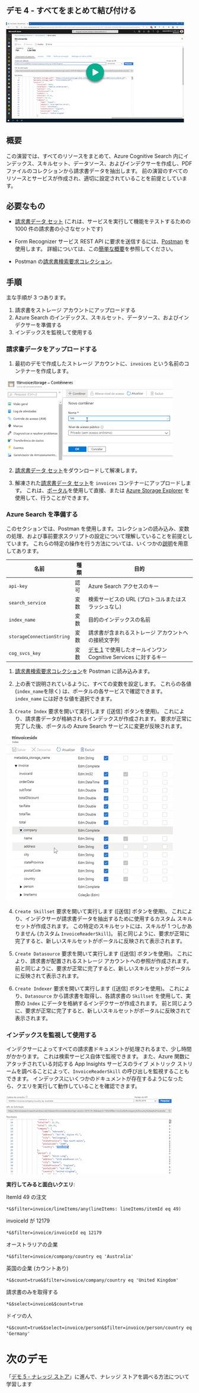 ## <a name="demo-4---tying-it-all-together"></a>デモ 4 - すべてをまとめて結び付ける

[![デモ 4](images/demo4.png)](https://globaleventcdn.blob.core.windows.net/assets/aiml/aiml10/videos/Demo4.mp4 "デモ 4")

## <a name="summary"></a>概要
この演習では、すべてのリソースをまとめて、Azure Cognitive Search 内にインデックス、スキルセット、データソース、およびインデクサーを作成し、PDF ファイルのコレクションから請求書データを抽出します。 前の演習のすべてのリソースとサービスが作成され、適切に設定されていることを前提としています。


## <a name="what-you-need"></a>必要なもの
- [請求書データ セット](https://globaleventcdn.blob.core.windows.net/assets/aiml/aiml10/data/invoices_1000.zip) (これは、サービスを実行して機能をテストするための 1000 件の請求書の小さなセットです)


- Form Recognizer サービス REST API に要求を送信するには、[Postman](https://www.getpostman.com/) を使用します。 詳細については、この[簡単な概要](postman.md)を参照してください。

- Postman の[請求書検索要求コレクション](src/Collections/Invoice_Search.postman_collection.json)。

## <a name="what-to-do"></a>手順

主な手順が 3 つあります。
1. 請求書をストレージ アカウントにアップロードする
2. Azure Search のインデックス、スキルセット、データソース、およびインデクサーを準備する
3. インデックスを監視して使用する

### <a name="upload-invoice-data"></a>請求書データをアップロードする


1. 最初のデモで作成したストレージ アカウントに、`invoices` という名前のコンテナーを作成します。

[![コンテナーを作成する](images/create_container.png)](https://docs.microsoft.com/en-us/azure/storage/blobs/storage-quickstart-blobs-portal?WT.mc_id=msignitethetour2019-github-aiml10 "コンテナーを作成する")

2. [請求書データ セット](https://globaleventcdn.blob.core.windows.net/assets/aiml/aiml10/data/invoices_1000.zip)をダウンロードして解凍します。

3. 解凍された[請求書データ セット](https://globaleventcdn.blob.core.windows.net/assets/aiml/aiml10/data/invoices_1000.zip)を `invoices` コンテナーにアップロードします。 これは、[ポータル](https://docs.microsoft.com/en-us/azure/storage/blobs/storage-quickstart-blobs-portal?WT.mc_id=msignitethetour2019-github-aiml10#upload-a-block-blob)を使用して直接、または [Azure Storage Explorer](https://docs.microsoft.com/en-us/azure/vs-azure-tools-storage-explorer-blobs?WT.mc_id=msignitethetour2019-github-aiml10) を使用して、行うことができます。

### <a name="prepare-azure-search"></a>Azure Search を準備する

このセクションでは、Postman を使用します。コレクションの読み込み、変数の処理、および事前要求スクリプトの設定について理解していることを前提としています。 これらの特定の操作を行う方法については、いくつかの[説明](postman.md)を用意してあります。

| 名前                       | 種類                            | 目的                    |
| -------------------------- | ------------------------------- | ------------------------- |
| `api-key`       | 認可         | Azure Search アクセスのキー  |
| `search_service`       | 変数         | 検索サービスの URL (プロトコルまたはスラッシュなし)  |
| `index_name`       | 変数         | 目的のインデックスの名前  |
| `storageConnectionString`       | 変数         | 請求書が含まれるストレージ アカウントへの接続文字列  |
| `cog_svcs_key`       | 変数         | [デモ 1](demo1.md) で使用したオールインワン Cognitive Services に対するキー  |

1. [請求書検索要求コレクション](src/Collections/Invoice_Search.postman_collection.json)を Postman に読み込みます。

2. 上の表で説明されているように、すべての変数を設定します。 これらの各値 (`index_name`を除く) は、ポータルの各サービスで確認できます。 `index_name` には好きな値を選択できます。

3. `Create Index` 要求を開いて実行します ([送信] ボタンを使用)。 これにより、請求書データが格納されるインデックスが作成されます。 要求が正常に完了した後、ポータルの Azure Search サービスに変更が反映されます。

![インデックス](images/index.png "インデックス")

4. `Create Skillset` 要求を開いて実行します ([送信] ボタンを使用)。 これにより、インデクサーが請求書データを抽出するために使用するカスタム スキルセットが作成されます。 この特定のスキルセットには、スキルが 1 つしかありません (カスタム `InvoiceReaderSkill`)。 前と同じように、要求が正常に完了すると、新しいスキルセットがポータルに反映されて表示されます。

5. `Create Datasource` 要求を開いて実行します ([送信] ボタンを使用)。 これにより、請求書が配置されるストレージ アカウントへの参照が作成されます。 前と同じように、要求が正常に完了すると、新しいスキルセットがポータルに反映されて表示されます。

6. `Create Indexer` 要求を開いて実行します ([送信] ボタンを使用)。 これにより、`Datasource` から請求書を取得し、各請求書の `Skillset` を使用して、実際の `Index` にデータを格納するインデクサーが作成されます。 前と同じように、要求が正常に完了すると、新しいスキルセットがポータルに反映されて表示されます。


### <a name="monitor-and-use-index"></a>インデックスを監視して使用する
インデクサーによってすべての請求書ドキュメントが処理されるまで、少し時間がかかります。 これは検索サービス自体で監視できます。 また、Azure 関数にアタッチされている対応する App Insights サービスのライブ メトリック ストリームを調べることによって、`InvoiceReaderSkill` の呼び出しを監視することもできます。 インデックスにいくつかのドキュメントが存在するようになったら、クエリを実行して動作していることを確認できます。

![Azure Search クエリ](images/queries.png "Azure Search クエリ")

**実行してみると面白いクエリ**:

ItemId 49 の注文
```
*&$filter=invoice/lineItems/any(lineItems: lineItems/itemId eq 49)
```

invoiceId が 12179
```
*&$filter=invoice/invoiceId eq 12179
```

オーストラリアの企業
```
*&$filter=invoice/company/country eq 'Australia'
```

英国の企業 (カウントあり)
```
*&$count=true&$filter=invoice/company/country eq 'United Kingdom'
```

請求書のみを取得する
```
*&$select=invoice&$count=true
```

ドイツの人
```
*&$count=true&$select=invoice/person&$filter=invoice/person/country eq 'Germany'
```

# <a name="next-demo"></a>次のデモ
「[デモ 5 - ナレッジ ストア](demo5.md)」に進んで、ナレッジ ストアを調べる方法について学習します